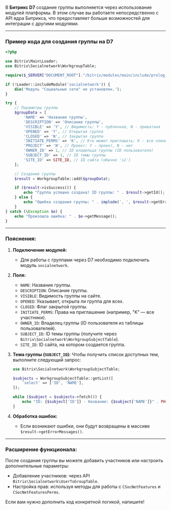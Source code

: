 В **Битрикс D7** создание группы выполняется через использование модулей платформы. В этом случае вы работаете непосредственно с API ядра Битрикса, что предоставляет больше возможностей для интеграции с другими модулями.

---

### Пример кода для создания группы на D7

```php
<?php

use Bitrix\Main\Loader;
use Bitrix\Socialnetwork\WorkgroupTable;

require($_SERVER["DOCUMENT_ROOT"]."/bitrix/modules/main/include/prolog_before.php");

if (!Loader::includeModule('socialnetwork')) {
    die('Модуль "Социальные сети" не установлен.');
}

try {
    // Параметры группы
    $groupData = [
        'NAME' => 'Название группы',
        'DESCRIPTION' => 'Описание группы',
        'VISIBLE' => 'Y', // Видимость: Y - публичная, N - приватная
        'OPENED' => 'Y', // Открытая группа
        'CLOSED' => 'N', // Закрытая группа
        'INITIATE_PERMS' => 'K', // Кто может приглашать: K - все члены, E - только владельцы
        'PROJECT' => 'N', // Проект: Y - проект, N - нет
        'OWNER_ID' => 1, // ID владельца группы (ID пользователя)
        'SUBJECT_ID' => 1, // ID темы группы
        'SITE_ID' => SITE_ID, // ID сайта (обычно 's1')
    ];

    // Создание группы
    $result = WorkgroupTable::add($groupData);

    if ($result->isSuccess()) {
        echo "Группа успешно создана! ID группы: " . $result->getId();
    } else {
        echo "Ошибка создания группы: " . implode(', ', $result->getErrorMessages());
    }
} catch (\Exception $e) {
    echo "Произошла ошибка: " . $e->getMessage();
}
```

---

### Пояснения:

1. **Подключение модулей:**
   - Для работы с группами через D7 необходимо подключить модуль `socialnetwork`.

2. **Поля:**
   - `NAME`: Название группы.
   - `DESCRIPTION`: Описание группы.
   - `VISIBLE`: Видимость группы на сайте.
   - `OPENED`: Указывает, открыта ли группа для всех.
   - `CLOSED`: Флаг закрытой группы.
   - `INITIATE_PERMS`: Права на приглашение (например, "K" — все участники).
   - `OWNER_ID`: Владелец группы (ID пользователя из таблицы пользователей).
   - `SUBJECT_ID`: ID темы группы (получите через `Bitrix\Socialnetwork\WorkgroupSubjectTable`).
   - `SITE_ID`: ID сайта, на котором создается группа.

3. **Тема группы (`SUBJECT_ID`):**
   Чтобы получить список доступных тем, выполните следующий запрос:

   ```php
   use Bitrix\Socialnetwork\WorkgroupSubjectTable;

   $subjects = WorkgroupSubjectTable::getList([
       'select' => ['ID', 'NAME'],
   ]);

   while ($subject = $subjects->fetch()) {
       echo "ID: {$subject['ID']} - Название: {$subject['NAME']}" . PHP_EOL;
   }
   ```

4. **Обработка ошибок:**
   - Если возникают ошибки, они будут возвращены в массиве `$result->getErrorMessages()`.

---

### Расширение функционала:
После создания группы вы можете добавить участников или настроить дополнительные параметры:
- Добавление участников: через API `Bitrix\Socialnetwork\UserToGroupTable`.
- Настройка прав: используя методы для работы с `CSocNetFeatures` и `CSocNetFeaturesPerms`.

Если вам нужно дополнить код конкретной логикой, напишите!
